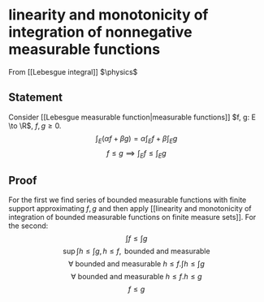 # linearity and monotonicity of integration of nonnegative measurable functions
From [[Lebesgue integral]]
$\physics$
## Statement
Consider [[Lebesgue measurable function|measurable functions]] $f, g: E \to \R$, $f, g \geq 0$.
$$\int_{E} (\alpha f + \beta g) = \alpha \int_{E} f + \beta \int_{E} g$$
$$f \leq g \implies \int_{E} f \leq \int_{E} g$$

## Proof
For the first we find series of bounded measurable functions with finite support approximating $f, g$ and then apply [[linearity and monotonicity of integration of bounded measurable functions on finite measure sets]].
For the second: 
$$\int f \leq \int g$$
$$\sup \int h \leq \int g, h \leq f, \text{ bounded and measurable}$$
$$\forall \text{ bounded and measurable } h \leq f. \int h \leq \int g$$
$$\forall \text{ bounded and measurable } h \leq f. h \leq g$$
$$f \leq g$$
